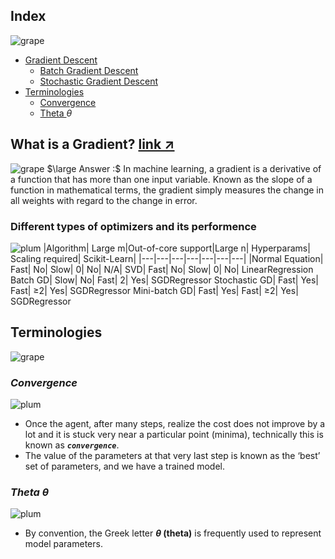## Index
![grape](https://user-images.githubusercontent.com/12748752/126882595-d1f5449e-14bb-4ab3-809c-292caf0858a1.png)
* [Gradient Descent](https://github.com/iAmKankan/MachineLearning_With_Python/blob/master/training/gradient_descent.md)
   * [Batch Gradient Descent](https://github.com/iAmKankan/MachineLearning_With_Python/blob/master/training/batch_gd.md)
   * [Stochastic Gradient Descent](https://github.com/iAmKankan/MachineLearning_With_Python/blob/master/training/stochastic_gradient_descent.md)
* [Terminologies](#terminologies)
   * [Convergence](#convergence)
   * [Theta _<a>&theta;</a>_](#theta-%CE%B8)

## What is a Gradient? [link ↗️](https://builtin.com/data-science/gradient-descent)
![grape](https://user-images.githubusercontent.com/12748752/126882595-d1f5449e-14bb-4ab3-809c-292caf0858a1.png)
$\large Answer :$
In machine learning, a gradient is a derivative of a function that has more than one input variable. Known as the slope of a function in mathematical terms, the gradient simply measures the change in all weights with regard to the change in error.


### Different types of optimizers and its performence   
![plum](https://user-images.githubusercontent.com/12748752/126882596-b9ba4645-7001-435e-9a3c-d4416a2543c1.png)
|Algorithm| Large m|Out-of-core support|Large n| Hyperparams| Scaling required| Scikit-Learn|
|---|---|---|---|---|---|---|
|Normal Equation| Fast| No| Slow| 0| No| N/A|
SVD| Fast| No| Slow| 0| No| LinearRegression
Batch GD| Slow| No| Fast| 2| Yes| SGDRegressor
Stochastic GD| Fast| Yes| Fast| ≥2| Yes| SGDRegressor
Mini-batch GD| Fast| Yes| Fast| ≥2| Yes| SGDRegressor

  
   
   
   
## Terminologies
![grape](https://user-images.githubusercontent.com/12748752/126882595-d1f5449e-14bb-4ab3-809c-292caf0858a1.png)
### _Convergence_
![plum](https://user-images.githubusercontent.com/12748752/126882596-b9ba4645-7001-435e-9a3c-d4416a2543c1.png)
* Once the agent, after many steps, realize the cost does not improve by a lot and it is stuck very near a particular point (minima), technically this is known as **_`convergence`_**. 
* The value of the parameters at that very last step is known as the ‘best’ set of parameters, and we have a trained model.

### _Theta <a>&theta;</a>_
![plum](https://user-images.githubusercontent.com/12748752/126882596-b9ba4645-7001-435e-9a3c-d4416a2543c1.png)
* By convention, the Greek letter **_<a>&theta;</a>_ (theta)** is frequently used to represent model parameters.
